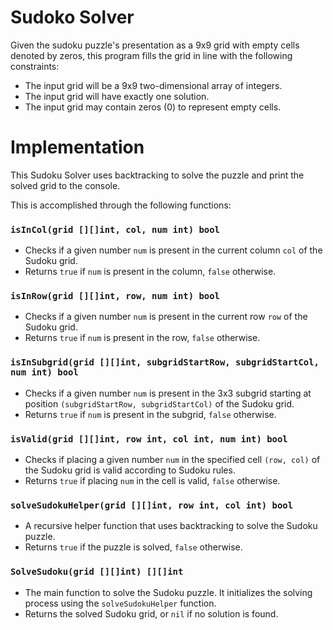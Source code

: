 # Sudoko Solver

Given the sudoku puzzle's presentation as a 9x9 grid with empty cells denoted by zeros, this program fills the grid in line with the following constraints: 

- The input grid will be a 9x9 two-dimensional array of integers.
- The input grid will have exactly one solution.
- The input grid may contain zeros (0) to represent empty cells.

# Implementation

This Sudoku Solver uses backtracking to solve the puzzle and print the solved grid to the console. 

This is accomplished through the following functions: 

### `isInCol(grid [][]int, col, num int) bool`

- Checks if a given number `num` is present in the current column `col` of the Sudoku grid.
- Returns `true` if `num` is present in the column, `false` otherwise.

### `isInRow(grid [][]int, row, num int) bool`

- Checks if a given number `num` is present in the current row `row` of the Sudoku grid.
- Returns `true` if `num` is present in the row, `false` otherwise.

### `isInSubgrid(grid [][]int, subgridStartRow, subgridStartCol, num int) bool`

- Checks if a given number `num` is present in the 3x3 subgrid starting at position `(subgridStartRow, subgridStartCol)` of the Sudoku grid.
- Returns `true` if `num` is present in the subgrid, `false` otherwise.

### `isValid(grid [][]int, row int, col int, num int) bool`

- Checks if placing a given number `num` in the specified cell `(row, col)` of the Sudoku grid is valid according to Sudoku rules.
- Returns `true` if placing `num` in the cell is valid, `false` otherwise.

### `solveSudokuHelper(grid [][]int, row int, col int) bool`

- A recursive helper function that uses backtracking to solve the Sudoku puzzle.
- Returns `true` if the puzzle is solved, `false` otherwise.

### `SolveSudoku(grid [][]int) [][]int`

- The main function to solve the Sudoku puzzle. It initializes the solving process using the `solveSudokuHelper` function.
- Returns the solved Sudoku grid, or `nil` if no solution is found.

